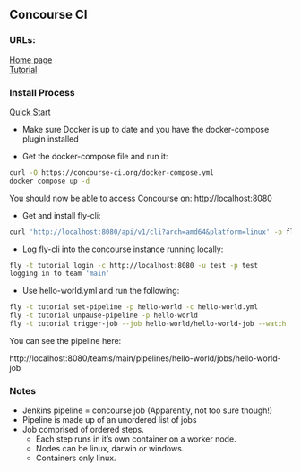 ## Concourse CI

### URLs:
[Home page](https://concourse-ci.org)   
[Tutorial](https://concourse-ci.org/getting-started.html)   

### Install Process
[Quick Start](https://concourse-ci.org/quick-start.html)

* Make sure Docker is up to date and you have the docker-compose plugin installed

* Get the docker-compose file and run it:
```bash
curl -O https://concourse-ci.org/docker-compose.yml
docker compose up -d
```

You should now be able to access Concourse on: http://localhost:8080

* Get and install fly-cli:

```bash
curl 'http://localhost:8080/api/v1/cli?arch=amd64&platform=linux' -o fly && chmod +x ./fly && sudo mv ./fly /usr/local/bin/
```    

* Log fly-cli into the concourse instance running locally:

```bash
fly -t tutorial login -c http://localhost:8080 -u test -p test
logging in to team 'main'
```

* Use hello-world.yml and run the following:

```bash
fly -t tutorial set-pipeline -p hello-world -c hello-world.yml 
fly -t tutorial unpause-pipeline -p hello-world
fly -t tutorial trigger-job --job hello-world/hello-world-job --watch
```

You can see the pipeline here:

http://localhost:8080/teams/main/pipelines/hello-world/jobs/hello-world-job

###  Notes

* Jenkins pipeline = concourse job (Apparently, not too sure though!)
* Pipeline is made up of an unordered list of jobs
* Job comprised of ordered steps.
    * Each step runs in it’s own container on a worker node.
    * Nodes can be linux, darwin or windows.
    * Containers only linux.

